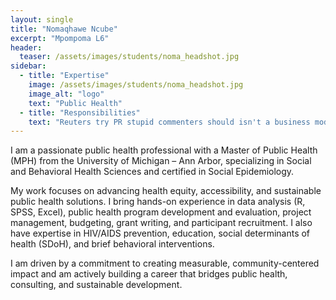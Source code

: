 ```yaml
---
layout: single
title: "Nomaqhawe Ncube"
excerpt: "Mpompoma L6"
header:
  teaser: /assets/images/students/noma_headshot.jpg
sidebar:
  - title: "Expertise"
    image: /assets/images/students/noma_headshot.jpg
    image_alt: "logo"
    text: "Public Health"
  - title: "Responsibilities"
    text: "Reuters try PR stupid commenters should isn't a business model"
---
```


I am a passionate public health professional with a Master of Public Health (MPH) from the University of Michigan – Ann Arbor, specializing in Social and Behavioral Health Sciences and certified in Social Epidemiology.

My work focuses on advancing health equity, accessibility, and sustainable public health solutions. I bring hands-on experience in data analysis (R, SPSS, Excel), public health program development and evaluation, project management, budgeting, grant writing, and participant recruitment. I also have expertise in HIV/AIDS prevention, education, social determinants of health (SDoH), and brief behavioral interventions.

I am driven by a commitment to creating measurable, community-centered impact and am actively building a career that bridges public health, consulting, and sustainable development.